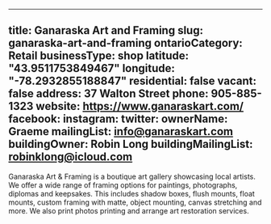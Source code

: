 
---
title: Ganaraska Art and Framing 
slug: ganaraska-art-and-framing
ontarioCategory: Retail
businessType: shop
latitude: "43.9511753849467"
longitude: "-78.2932855188847"
residential: false
vacant: false
address: 37 Walton Street
phone: 905-885-1323
website: https://www.ganaraskart.com/
facebook: 
instagram: 
twitter: 
ownerName: Graeme 
mailingList: info@ganaraskart.com
buildingOwner: Robin Long
buildingMailingList: robinklong@icloud.com
---
Ganaraska Art & Framing is a boutique art gallery showcasing local artists. We offer a wide range of framing options for paintings, photographs, diplomas and keepsakes. This includes shadow boxes, flush mounts, float mounts, custom framing with matte, object mounting, canvas stretching and more. We also print photos printing and arrange art restoration services.


